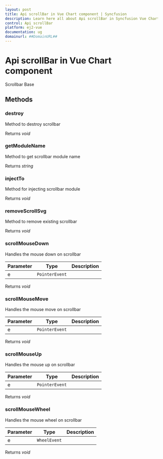 ```yaml
---
layout: post
title: Api scrollBar in Vue Chart component | Syncfusion
description: Learn here all about Api scrollBar in Syncfusion Vue Chart component of Syncfusion Essential JS 2 and more.
control: Api scrollBar 
platform: ej2-vue
documentation: ug
domainurl: ##DomainURL##
---
```


# Api scrollBar in Vue Chart component

Scrollbar Base

## Methods

### destroy

Method to destroy scrollbar

Returns *void*

### getModuleName

Method to get scrollbar module name

Returns *string*

### injectTo

Method for injecting scrollbar module

Returns *void*

### removeScrollSvg

Method to remove existing scrollbar

Returns *void*

### scrollMouseDown

Handles the mouse down on scrollbar

| Parameter | Type | Description |
|------|------|-------------|
| e |  `PointerEvent` | <br> |

Returns *void*

### scrollMouseMove

Handles the mouse move on scrollbar

| Parameter | Type | Description |
|------|------|-------------|
| e |  `PointerEvent` | <br> |

Returns *void*

### scrollMouseUp

Handles the mouse up on scrollbar

| Parameter | Type | Description |
|------|------|-------------|
| e |  `PointerEvent` | <br> |

Returns *void*

### scrollMouseWheel

Handles the mouse wheel on scrollbar

| Parameter | Type | Description |
|------|------|-------------|
| e |  `WheelEvent` | <br> |

Returns *void*
